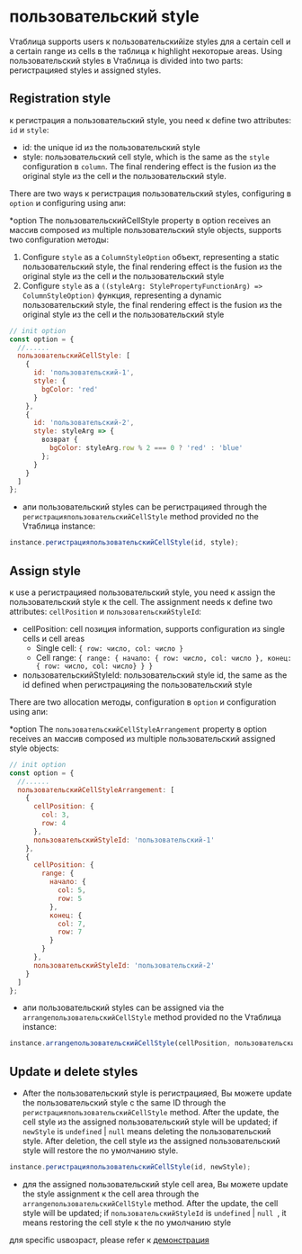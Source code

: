 # пользовательский style

Vтаблица supports users к пользовательскийize styles для a certain cell и a certain range из cells в the таблица к highlight некоторые areas. Using пользовательский styles в Vтаблица is divided into two parts: регистрацияed styles и assigned styles.

## Registration style

к регистрация a пользовательский style, you need к define two attributes: `id` и `style`:

- id: the unique id из the пользовательский style
- style: пользовательский cell style, which is the same as the `style` configuration в `column`. The final rendering effect is the fusion из the original style из the cell и the пользовательский style.

There are two ways к регистрация пользовательский styles, configuring в `option` и configuring using апи:

\*option
The пользовательскийCellStyle property в option receives an массив composed из multiple пользовательский style objects, supports two configuration методы:

1. Configure `style` as a `ColumnStyleOption` объект, representing a static пользовательский style, the final rendering effect is the fusion из the original style из the cell и the пользовательский style
2. Configure `style` as a `((styleArg: StylePropertyFunctionArg) => ColumnStyleOption)` функция, representing a dynamic пользовательский style, the final rendering effect is the fusion из the original style из the cell и the пользовательский style

```js
// init option
const option = {
  //......
  пользовательскийCellStyle: [
    {
      id: 'пользовательский-1',
      style: {
        bgColor: 'red'
      }
    },
    {
      id: 'пользовательский-2',
      style: styleArg => {
        возврат {
          bgColor: styleArg.row % 2 === 0 ? 'red' : 'blue'
        };
      }
    }
  ]
};
```

- апи
  пользовательский styles can be регистрацияed through the `регистрацияпользовательскийCellStyle` method provided по the Vтаблица instance:

```js
instance.регистрацияпользовательскийCellStyle(id, style);
```

## Assign style

к use a регистрацияed пользовательский style, you need к assign the пользовательский style к the cell. The assignment needs к define two attributes: `cellPosition` и `пользовательскийStyleId`:

- cellPosition: cell позиция information, supports configuration из single cells и cell areas
  - Single cell: `{ row: число, col: число }`
  - Cell range: `{ range: { начало: { row: число, col: число }, конец: { row: число, col: число} } }`
- пользовательскийStyleId: пользовательский style id, the same as the id defined when регистрацияing the пользовательский style

There are two allocation методы, configuration в `option` и configuration using апи:

\*option
The `пользовательскийCellStyleArrangement` property в option receives an массив composed из multiple пользовательский assigned style objects:

```js
// init option
const option = {
  //......
  пользовательскийCellStyleArrangement: [
    {
      cellPosition: {
        col: 3,
        row: 4
      },
      пользовательскийStyleId: 'пользовательский-1'
    },
    {
      cellPosition: {
        range: {
          начало: {
            col: 5,
            row: 5
          },
          конец: {
            col: 7,
            row: 7
          }
        }
      },
      пользовательскийStyleId: 'пользовательский-2'
    }
  ]
};
```

- апи
  пользовательский styles can be assigned via the `arrangeпользовательскийCellStyle` method provided по the Vтаблица instance:

```js
instance.arrangeпользовательскийCellStyle(cellPosition, пользовательскийStyleId);
```

## Update и delete styles

- After the пользовательский style is регистрацияed, Вы можете update the пользовательский style с the same ID through the `регистрацияпользовательскийCellStyle` method. After the update, the cell style из the assigned пользовательский style will be updated; if `newStyle` is `undefined` | `null` means deleting the пользовательский style. After deletion, the cell style из the assigned пользовательский style will restore the по умолчанию style.

```js
instance.регистрацияпользовательскийCellStyle(id, newStyle);
```

- для the assigned пользовательский style cell area, Вы можете update the style assignment к the cell area through the `arrangeпользовательскийCellStyle` method. After the update, the cell style will be updated; if `пользовательскийStyleId` is `undefined` | `null `, it means restoring the cell style к the по умолчанию style

для specific usвозраст, please refer к [демонстрация](../../демонстрация/пользовательский-render/пользовательский-style)
